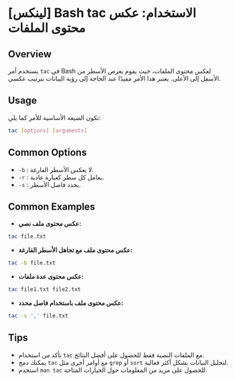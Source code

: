 # [لينكس] Bash tac الاستخدام: عكس محتوى الملفات

## Overview
يستخدم أمر `tac` في Bash لعكس محتوى الملفات، حيث يقوم بعرض الأسطر من الأسفل إلى الأعلى. يعتبر هذا الأمر مفيدًا عند الحاجة إلى رؤية البيانات بترتيب عكسي.

## Usage
تكون الصيغة الأساسية للأمر كما يلي:
```bash
tac [options] [arguments]
```

## Common Options
- `-b` : لا يعكس الأسطر الفارغة.
- `-r` : يعامل كل سطر كعبارة عادية.
- `-s` : يحدد فاصل الأسطر.

## Common Examples
- **عكس محتوى ملف نصي:**
```bash
tac file.txt
```
- **عكس محتوى ملف مع تجاهل الأسطر الفارغة:**
```bash
tac -b file.txt
```
- **عكس محتوى عدة ملفات:**
```bash
tac file1.txt file2.txt
```
- **عكس محتوى ملف باستخدام فاصل محدد:**
```bash
tac -s ',' file.txt
```

## Tips
- تأكد من استخدام `tac` مع الملفات النصية فقط للحصول على أفضل النتائج.
- يمكنك دمج `tac` مع أوامر أخرى مثل `grep` أو `sort` لتحليل البيانات بشكل أكثر فعالية.
- استخدم `man tac` للحصول على مزيد من المعلومات حول الخيارات المتاحة.
